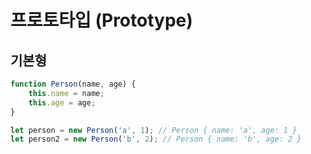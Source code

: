 프로토타입 (Prototype)
====

## 기본형
```javascript
function Person(name, age) {
    this.name = name;
    this.age = age;
}

let person = new Person('a', 1); // Person { name: 'a', age: 1 }
let person2 = new Person('b', 2); // Person { name: 'b', age: 2 }
```